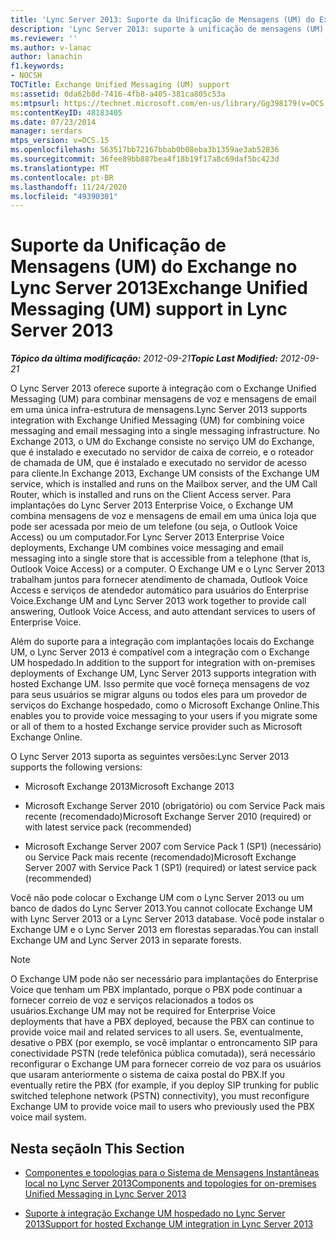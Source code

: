 ```yaml
---
title: 'Lync Server 2013: Suporte da Unificação de Mensagens (UM) do Exchange'
description: 'Lync Server 2013: suporte à unificação de mensagens (UM) do Exchange.'
ms.reviewer: ''
ms.author: v-lanac
author: lanachin
f1.keywords:
- NOCSH
TOCTitle: Exchange Unified Messaging (UM) support
ms:assetid: 0da62b8d-7416-4fb8-a405-381ca805c53a
ms:mtpsurl: https://technet.microsoft.com/en-us/library/Gg398179(v=OCS.15)
ms:contentKeyID: 48183405
ms.date: 07/23/2014
manager: serdars
mtps_version: v=OCS.15
ms.openlocfilehash: 563517bb72167bbab0b08eba3b1359ae3ab52836
ms.sourcegitcommit: 36fee89bb887bea4f18b19f17a8c69daf5bc423d
ms.translationtype: MT
ms.contentlocale: pt-BR
ms.lasthandoff: 11/24/2020
ms.locfileid: "49390301"
---
```

# <a name="exchange-unified-messaging-um-support-in-lync-server-2013"></a><span data-ttu-id="c82b6-103">Suporte da Unificação de Mensagens (UM) do Exchange no Lync Server 2013</span><span class="sxs-lookup"><span data-stu-id="c82b6-103">Exchange Unified Messaging (UM) support in Lync Server 2013</span></span>

<div data-xmlns="http://www.w3.org/1999/xhtml">

<div class="topic" data-xmlns="http://www.w3.org/1999/xhtml" data-msxsl="urn:schemas-microsoft-com:xslt" data-cs="https://msdn.microsoft.com/">

<div data-asp="https://msdn2.microsoft.com/asp">



</div>

<div id="mainSection">

<div id="mainBody"><span data-ttu-id="c82b6-104">

<span> </span></span><span class="sxs-lookup"><span data-stu-id="c82b6-104">

<span> </span></span></span>

<span data-ttu-id="c82b6-105">_**Tópico da última modificação:** 2012-09-21_</span><span class="sxs-lookup"><span data-stu-id="c82b6-105">_**Topic Last Modified:** 2012-09-21_</span></span>

<span data-ttu-id="c82b6-106">O Lync Server 2013 oferece suporte à integração com o Exchange Unified Messaging (UM) para combinar mensagens de voz e mensagens de email em uma única infra-estrutura de mensagens.</span><span class="sxs-lookup"><span data-stu-id="c82b6-106">Lync Server 2013 supports integration with Exchange Unified Messaging (UM) for combining voice messaging and email messaging into a single messaging infrastructure.</span></span> <span data-ttu-id="c82b6-107">No Exchange 2013, o UM do Exchange consiste no serviço UM do Exchange, que é instalado e executado no servidor de caixa de correio, e o roteador de chamada de UM, que é instalado e executado no servidor de acesso para cliente.</span><span class="sxs-lookup"><span data-stu-id="c82b6-107">In Exchange 2013, Exchange UM consists of the Exchange UM service, which is installed and runs on the Mailbox server, and the UM Call Router, which is installed and runs on the Client Access server.</span></span> <span data-ttu-id="c82b6-108">Para implantações do Lync Server 2013 Enterprise Voice, o Exchange UM combina mensagens de voz e mensagens de email em uma única loja que pode ser acessada por meio de um telefone (ou seja, o Outlook Voice Access) ou um computador.</span><span class="sxs-lookup"><span data-stu-id="c82b6-108">For Lync Server 2013 Enterprise Voice deployments, Exchange UM combines voice messaging and email messaging into a single store that is accessible from a telephone (that is, Outlook Voice Access) or a computer.</span></span> <span data-ttu-id="c82b6-109">O Exchange UM e o Lync Server 2013 trabalham juntos para fornecer atendimento de chamada, Outlook Voice Access e serviços de atendedor automático para usuários do Enterprise Voice.</span><span class="sxs-lookup"><span data-stu-id="c82b6-109">Exchange UM and Lync Server 2013 work together to provide call answering, Outlook Voice Access, and auto attendant services to users of Enterprise Voice.</span></span>

<span data-ttu-id="c82b6-110">Além do suporte para a integração com implantações locais do Exchange UM, o Lync Server 2013 é compatível com a integração com o Exchange UM hospedado.</span><span class="sxs-lookup"><span data-stu-id="c82b6-110">In addition to the support for integration with on-premises deployments of Exchange UM, Lync Server 2013 supports integration with hosted Exchange UM.</span></span> <span data-ttu-id="c82b6-111">Isso permite que você forneça mensagens de voz para seus usuários se migrar alguns ou todos eles para um provedor de serviços do Exchange hospedado, como o Microsoft Exchange Online.</span><span class="sxs-lookup"><span data-stu-id="c82b6-111">This enables you to provide voice messaging to your users if you migrate some or all of them to a hosted Exchange service provider such as Microsoft Exchange Online.</span></span>

<span data-ttu-id="c82b6-112">O Lync Server 2013 suporta as seguintes versões:</span><span class="sxs-lookup"><span data-stu-id="c82b6-112">Lync Server 2013 supports the following versions:</span></span>

  - <span data-ttu-id="c82b6-113">Microsoft Exchange 2013</span><span class="sxs-lookup"><span data-stu-id="c82b6-113">Microsoft Exchange 2013</span></span>

  - <span data-ttu-id="c82b6-114">Microsoft Exchange Server 2010 (obrigatório) ou com Service Pack mais recente (recomendado)</span><span class="sxs-lookup"><span data-stu-id="c82b6-114">Microsoft Exchange Server 2010 (required) or with latest service pack (recommended)</span></span>

  - <span data-ttu-id="c82b6-115">Microsoft Exchange Server 2007 com Service Pack 1 (SP1) (necessário) ou Service Pack mais recente (recomendado)</span><span class="sxs-lookup"><span data-stu-id="c82b6-115">Microsoft Exchange Server 2007 with Service Pack 1 (SP1) (required) or latest service pack (recommended)</span></span>

<span data-ttu-id="c82b6-116">Você não pode colocar o Exchange UM com o Lync Server 2013 ou um banco de dados do Lync Server 2013.</span><span class="sxs-lookup"><span data-stu-id="c82b6-116">You cannot collocate Exchange UM with Lync Server 2013 or a Lync Server 2013 database.</span></span> <span data-ttu-id="c82b6-117">Você pode instalar o Exchange UM e o Lync Server 2013 em florestas separadas.</span><span class="sxs-lookup"><span data-stu-id="c82b6-117">You can install Exchange UM and Lync Server 2013 in separate forests.</span></span>

<div>


> [!NOTE]  
> <span data-ttu-id="c82b6-118">O Exchange UM pode não ser necessário para implantações do Enterprise Voice que tenham um PBX implantado, porque o PBX pode continuar a fornecer correio de voz e serviços relacionados a todos os usuários.</span><span class="sxs-lookup"><span data-stu-id="c82b6-118">Exchange UM may not be required for Enterprise Voice deployments that have a PBX deployed, because the PBX can continue to provide voice mail and related services to all users.</span></span> <span data-ttu-id="c82b6-119">Se, eventualmente, desative o PBX (por exemplo, se você implantar o entroncamento SIP para conectividade PSTN (rede telefônica pública comutada)), será necessário reconfigurar o Exchange UM para fornecer correio de voz para os usuários que usaram anteriormente o sistema de caixa postal do PBX.</span><span class="sxs-lookup"><span data-stu-id="c82b6-119">If you eventually retire the PBX (for example, if you deploy SIP trunking for public switched telephone network (PSTN) connectivity), you must reconfigure Exchange UM to provide voice mail to users who previously used the PBX voice mail system.</span></span>



</div>

<div>

## <a name="in-this-section"></a><span data-ttu-id="c82b6-120">Nesta seção</span><span class="sxs-lookup"><span data-stu-id="c82b6-120">In This Section</span></span>

  - [<span data-ttu-id="c82b6-121">Componentes e topologias para o Sistema de Mensagens Instantâneas local no Lync Server 2013</span><span class="sxs-lookup"><span data-stu-id="c82b6-121">Components and topologies for on-premises Unified Messaging in Lync Server 2013</span></span>](lync-server-2013-components-and-topologies-for-on-premises-unified-messaging.md)

  - [<span data-ttu-id="c82b6-122">Suporte à integração Exchange UM hospedado no Lync Server 2013</span><span class="sxs-lookup"><span data-stu-id="c82b6-122">Support for hosted Exchange UM integration in Lync Server 2013</span></span>](lync-server-2013-support-for-hosted-exchange-um-integration.md)

<span data-ttu-id="c82b6-123"></div>

</div>

<span> </span>

</div>

</div>

</span><span class="sxs-lookup"><span data-stu-id="c82b6-123"></div>

</div>

<span> </span>

</div>

</div>

</span></span></div>

